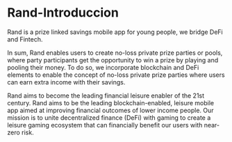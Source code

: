 # Rand-Introduccion

Rand is a prize linked savings mobile app for young people, we bridge DeFi and Fintech.

In sum, Rand enables users to create no-loss private prize parties or pools, where party participants get the opportunity to win a prize by playing and pooling their money. To do so, we incorporate blockchain and DeFi elements to enable the concept of no-loss private prize parties where users can earn extra income with their savings. 

Rand aims to become the leading financial leisure enabler of the 21st century. Rand aims to be the leading blockchain-enabled, leisure mobile app aimed at improving financial outcomes of lower income people. Our mission is to unite decentralized finance (DeFi) with gaming to create a leisure gaming ecosystem that can financially benefit our users with near-zero risk.
